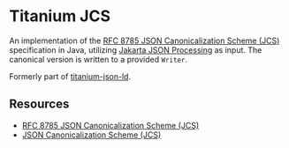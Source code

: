 # Titanium JCS

An implementation of the [RFC 8785 JSON Canonicalization Scheme (JCS)](https://www.rfc-editor.org/rfc/rfc8785) specification in Java, utilizing [Jakarta JSON Processing](https://github.com/eclipse-ee4j/jsonp) as input. The canonical version is written to a provided `Writer`.

Formerly part of [titanium-json-ld](https://github.com/filip26/titanium-json-ld).

## Resources

- [RFC 8785 JSON Canonicalization Scheme (JCS)](https://www.rfc-editor.org/rfc/rfc8785)
- [JSON Canonicalization Scheme (JCS)](https://github.com/cyberphone/json-canonicalization)
